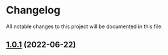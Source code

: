 # Changelog

All notable changes to this project will be documented in this file.

## [1.0.1](https://github.com/StarUbiquitous/kubectl-argo-rollouts/compare/v1.0.0...v1.0.1) (2022-06-22)
